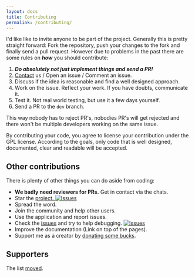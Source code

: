 ```yaml
---
layout: docs
title: Contributing
permalink: /contributing/
---
```


I'd like like to invite anyone to be part of the project. Generally this is pretty straight forward: Fork the repository, push your changes to the fork and finally send a pull request. However due to problems in the past there are some rules on ***how*** you should contribute:

1. _**Do absolutely not just implement things and send a PR!**_
2. [Contact](/help/) us / Open an issue / Comment an issue.
3. Discuss if the idea is reasonable and find a well designed approach.
4. Work on the issue. Reflect your work. If you have doubts, communicate it.
5. Test it. Not real world testing, but use it a few days yourself.
6. Send a PR to the `dev` branch.

This way nobody has to reject PR's, nobodies PR's will get rejected and there won't be multiple developers working on the same issue.

By contributing your code, you agree to license your contribution under the GPL license. According to the goals, only code that is well designed, documented, clear and readable will be accepted.

## Other contributions

There is plenty of other things you can do aside from coding:

- **We badly need reviewers for PRs.** Get in contact via the chats.
- Star the [project. ![Issues](https://img.shields.io/github/stars/albertlauncher/albert.svg?style=social&label=Stars)](https://github.com/albertlauncher/albert)
- Spread the word.
- Join the community and help other users.
- Use the application and report issues.
- Check the [issues](https://github.com/albertlauncher/albert/issues?utf8=%E2%9C%93&q=is%3Aissue%20is%3Aopen%20sort%3Areactions-%2B1-desc) and try to help debugging. [![Issues](https://img.shields.io/github/issues/albertlauncher/albert.svg)](https://github.com/albertlauncher/albert/issues)
- Improve the documentation (Link on top of the pages).
- Support me as a creator by [donating some bucks](//donation/).


## Supporters

The list [moved](//supporters).
